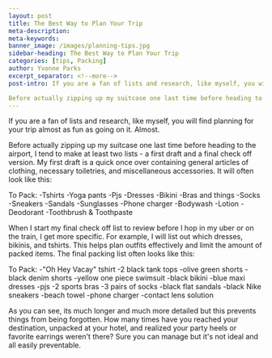 ```yaml
---
layout: post
title: The Best Way to Plan Your Trip
meta-description:
meta-keywords:
banner_image: /images/planning-tips.jpg
sidebar-heading: The Best Way to Plan Your Trip
categories: [tips, Packing]
author: Yvonne Parks
excerpt_separator: <!--more-->
post-intro: If you are a fan of lists and research, like myself, you will find planning for your trip almost as fun as going on it. Almost.

Before actually zipping up my suitcase one last time before heading to the airport, I tend to make at least two lists -  a first draft and a final check off version. My first draft is a quick once over containing general articles of clothing, necessary toiletries, and miscellaneous accessories.
---
```


If you are a fan of lists and research, like myself, you will find planning for your trip almost as fun as going on it. Almost.

Before actually zipping up my suitcase one last time before heading to the airport, I tend to make at least two lists - a first draft and a final check off version. My first draft is a quick once over containing general articles of clothing, necessary toiletries, and miscellaneous accessories. It will often look like this:

To Pack:
-Tshirts
-Yoga pants
-Pjs
-Dresses
-Bikini
-Bras and things
-Socks
-Sneakers
-Sandals
-Sunglasses
-Phone charger
-Bodywash
-Lotion
-Deodorant
-Toothbrush & Toothpaste

When I start my final check off list to review before I hop in my uber or on the train, I get more specific. For example, I will list out which dresses, bikinis, and tshirts. This helps plan outfits effectively and limit the amount of packed items. The final packing list often looks like this:

To Pack:
-"Oh Hey Vacay" tshirt
-2 black tank tops
-olive green shorts
-black denim shorts
-yellow one piece swimsuit
-black bikini
-blue maxi dresses
-pjs
-2 sports bras
-3 pairs of socks
-black flat sandals
-black Nike sneakers
-beach towel
-phone charger
-contact lens solution

As you can see, its much longer and much more detailed but this prevents things from being forgotten. How many times have you reached your destination, unpacked at your hotel, and realized your party heels or favorite earrings weren't there? Sure you can manage but it's not ideal and all easily preventable.
